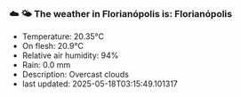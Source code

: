### ☁️ 🌤️  The weather in Florianópolis is: Florianópolis

- Temperature: 20.35°C
- On flesh: 20.9°C
- Relative air humidity: 94%
- Rain: 0.0 mm
- Description: Overcast clouds
- last updated: 2025-05-18T03:15:49.101317
